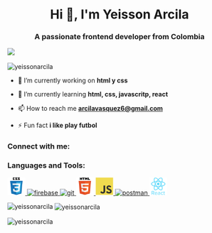 
<h1 align="center">Hi 👋, I'm Yeisson Arcila</h1>
<h3 align="center">A passionate frontend developer from Colombia</h3>

<img src="https://c.tenor.com/2uyENRmiUt0AAAAC/coding.gif" width="50%">

<p align="left"> <img src="https://komarev.com/ghpvc/?username=yeissonarcila&label=Profile%20views&color=0e75b6&style=flat" alt="yeissonarcila" /> </p>

- 🔭 I’m currently working on **html y css**

- 🌱 I’m currently learning **html, css, javascritp, react**

- 📫 How to reach me **arcilavasquez6@gmail.com**

- ⚡ Fun fact **i like play futbol**

<h3 align="left">Connect with me:</h3>
<p align="left">
</p>

<h3 align="left">Languages and Tools:</h3>
<p align="left"> <a href="https://www.w3schools.com/css/" target="_blank" rel="noreferrer"> <img src="https://raw.githubusercontent.com/devicons/devicon/master/icons/css3/css3-original-wordmark.svg" alt="css3" width="40" height="40"/> </a> <a href="https://firebase.google.com/" target="_blank" rel="noreferrer"> <img src="https://www.vectorlogo.zone/logos/firebase/firebase-icon.svg" alt="firebase" width="40" height="40"/> </a> <a href="https://git-scm.com/" target="_blank" rel="noreferrer"> <img src="https://www.vectorlogo.zone/logos/git-scm/git-scm-icon.svg" alt="git" width="40" height="40"/> </a> <a href="https://www.w3.org/html/" target="_blank" rel="noreferrer"> <img src="https://raw.githubusercontent.com/devicons/devicon/master/icons/html5/html5-original-wordmark.svg" alt="html5" width="40" height="40"/> </a> <a href="https://developer.mozilla.org/en-US/docs/Web/JavaScript" target="_blank" rel="noreferrer"> <img src="https://raw.githubusercontent.com/devicons/devicon/master/icons/javascript/javascript-original.svg" alt="javascript" width="40" height="40"/> </a> <a href="https://postman.com" target="_blank" rel="noreferrer"> <img src="https://www.vectorlogo.zone/logos/getpostman/getpostman-icon.svg" alt="postman" width="40" height="40"/> </a> <a href="https://reactjs.org/" target="_blank" rel="noreferrer"> <img src="https://raw.githubusercontent.com/devicons/devicon/master/icons/react/react-original-wordmark.svg" alt="react" width="40" height="40"/> </a> </p>

<p><img align="left" src="https://github-readme-stats.vercel.app/api/top-langs?username=yeissonarcila&show_icons=true&locale=en&layout=compact" alt="yeissonarcila" /></p>

<p>&nbsp;<img align="center" src="https://github-readme-stats.vercel.app/api?username=yeissonarcila&show_icons=true&locale=en" alt="yeissonarcila" /></p>

<p><img align="center" src="https://github-readme-streak-stats.herokuapp.com/?user=yeissonarcila&" alt="yeissonarcila" /></p>
